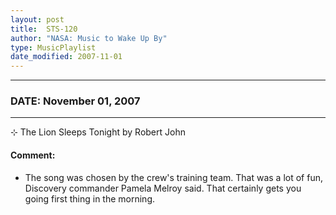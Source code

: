 ```yaml
---
layout: post
title:  STS-120
author: "NASA: Music to Wake Up By"
type: MusicPlaylist
date_modified: 2007-11-01
---
```


----
### DATE: November 01, 2007
----
⊹ The Lion Sleeps Tonight by Robert John

#### Comment:
* The song was chosen by the crew's training team. That was a lot of fun, Discovery commander Pamela Melroy said. That certainly gets you going first thing in the morning.
